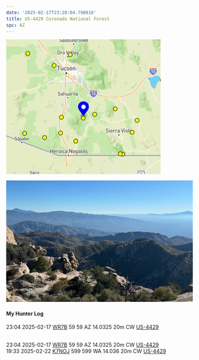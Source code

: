 ```yaml
---
date: '2025-02-17T23:28:04.798816'
title: US-4429 Coronado National Forest
spc: AZ
---
```


![pasted_image.png](/static/pasted_image_0030.png)

![pasted_image001.png](/static/pasted_image001_0026.png)




#### My Hunter Log
23:04    2025-02-17    [WR7B](https://qrz.com/db/WR7B)    59    59    AZ    14.0325    20m    CW    [US-4429](https://pota.app/#/park/US-4429)

<BR>23:04	2025-02-17	[WR7B](https://qrz.com/db/WR7B)	59	59	AZ	14.0325	20m	CW	[US-4429](https://pota.app/#/park/US-4429)
<BR>19:33	2025-02-22	[K7NOJ](https://qrz.com/db/K7NOJ)	599	599	WA	14.036	20m	CW	[US-4429](https://pota.app/#/park/US-4429)